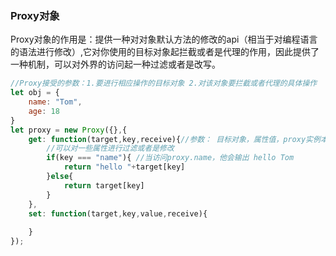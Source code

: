 ### Proxy对象
  Proxy对象的作用是：提供一种对对象默认方法的修改的api（相当于对编程语言的语法进行修改）,它对你使用的目标对象起拦截或者是代理的作用，因此提供了一种机制，可以对外界的访问起一种过滤或者是改写。

```javascript
//Proxy接受的参数：1.要进行相应操作的目标对象 2.对该对象要拦截或者代理的具体操作 
let obj = {
	name: "Tom",
	age: 18
}
let proxy = new Proxy({},{
	get: function(target,key,receive){//参数： 目标对象，属性值，proxy实例本身（即this关键字指向的那个对象）
		//可以对一些属性进行过滤或者是修改
		if(key === "name"){ //当访问proxy.name，他会输出 hello Tom
			return "hello "+target[key]
		}else{
			return target[key]
		}
	},
	set: function(target,key,value,receive){
		
	}
});

```